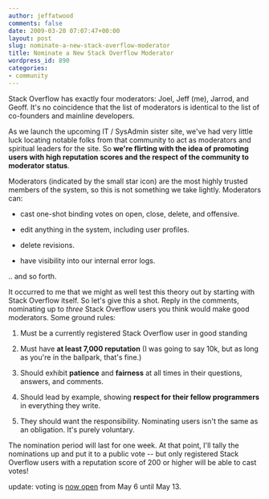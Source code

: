```yaml
---
author: jeffatwood
comments: false
date: 2009-03-20 07:07:47+00:00
layout: post
slug: nominate-a-new-stack-overflow-moderator
title: Nominate a New Stack Overflow Moderator
wordpress_id: 890
categories:
- community
---
```



Stack Overflow has exactly four moderators: Joel, Jeff (me), Jarrod, and Geoff. It's no coincidence that the list of moderators is identical to the list of co-founders and mainline developers.



As we launch the upcoming IT / SysAdmin sister site, we've had very little luck locating notable folks from that community to act as moderators and spiritual leaders for the site. So **we're flirting with the idea of promoting users with high reputation scores and the respect of the community to moderator status**.



Moderators (indicated by the small star icon) are the most highly trusted members of the system, so this is not something we take lightly. Moderators can:







  * cast one-shot binding votes on open, close, delete, and offensive.

  * edit anything in the system, including user profiles.

  * delete revisions.

  * have visibility into our internal error logs.




.. and so forth. 



It occurred to me that we might as well test this theory out by starting with Stack Overflow itself. So let's give this a shot. Reply in the comments, nominating up to _three_ Stack Overflow users you think would make good moderators. Some ground rules:







  1. Must be a currently registered Stack Overflow user in good standing

  2. Must have **at least 7,000 reputation** (I was going to say 10k, but as long as you're in the ballpark, that's fine.)

  3. Should exhibit **patience** and **fairness** at all times in their questions, answers, and comments.

  4. Should lead by example, showing **respect for their fellow programmers** in everything they write.

  5. They should want the responsibility. Nominating users isn't the same as an obligation. It's purely voluntary.




The nomination period will last for one week. At that point, I'll tally the nominations up and put it to a public vote -- but only registered Stack Overflow users with a reputation score of 200 or higher will be able to cast votes!



update: voting is [now open](http://blog.stackoverflow.com/2009/05/stack-overflow-moderator-voting-now-open/) from May 6 until May 13.

